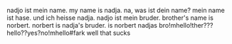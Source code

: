 nadjo ist mein name.
my name is nadja.
na, was ist dein name?
mein name ist hase.
und ich heisse nadja. nadjo ist mein bruder.
brother's name is norbert. norbert is nadja's bruder.
is norbert nadjas bro!mhello!ther???hello??yes?no!mhello#fark well that sucks